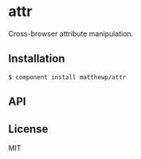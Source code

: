 
# attr

  Cross-browser attribute manipulation.

## Installation

    $ component install matthewp/attr

## API

   

## License

  MIT
